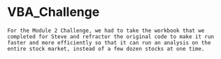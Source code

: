 # VBA_Challenge
    For the Module 2 Challenge, we had to take the workbook that we completed for Steve and refractor the original code to make it run faster and more efficiently so that it can run an analysis on the entire stock market, instead of a few dozen stocks at one time.
    
    
    
    
